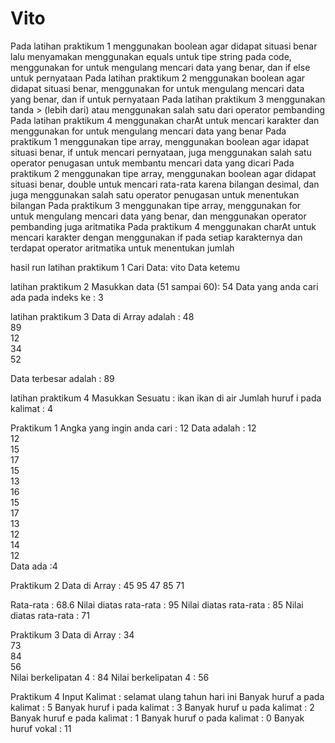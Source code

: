 # Vito
Pada latihan praktikum 1 menggunakan boolean agar didapat situasi benar lalu menyamakan menggunakan equals untuk tipe string pada code, menggunakan for untuk mengulang mencari data yang benar, dan if else untuk pernyataan
Pada latihan praktikum 2 menggunakan boolean agar didapat situasi benar, menggunakan for untuk mengulang mencari data yang benar, dan if untuk pernyataan
Pada latihan praktikum 3 menggunakan tanda > (lebih dari) atau menggunakan salah satu dari operator pembanding
Pada latihan praktikum 4 menggunakan charAt untuk mencari karakter dan menggunakan for untuk mengulang mencari data yang benar
Pada praktikum 1 menggunakan tipe array, menggunakan boolean agar idapat situasi benar, if untuk mencari pernyataan, juga menggunakan salah satu operator penugasan untuk membantu mencari data yang dicari
Pada praktikum 2 menggunakan tipe array, menggunakan boolean agar didapat situasi benar, double untuk mencari rata-rata karena bilangan desimal, dan juga menggunakan salah satu operator penugasan untuk menentukan bilangan
Pada praktikum 3 menggunakan tipe array, menggunakan for untuk mengulang mencari data yang benar, dan menggunakan operator pembanding juga aritmatika
Pada praktikum 4 menggunakan charAt untuk mencari karakter dengan menggunakan if pada setiap karakternya dan terdapat operator aritmatika untuk menentukan jumlah

hasil run
latihan praktikum 1 
Cari Data:
vito
Data ketemu

latihan praktikum 2
Masukkan data (51 sampai 60):
54
Data yang anda cari ada pada indeks ke : 3

latihan praktikum 3
Data di Array adalah : 
48	
89	
12	
34	
52	

 Data terbesar adalah : 89
 
 latihan praktikum 4
 Masukkan Sesuatu : 
ikan ikan di air
Jumlah huruf i pada kalimat : 4

Praktikum 1
Angka yang ingin anda cari : 12
Data adalah : 
12	
12	
15	
17	
15	
13	
16	
15	
17	
13	
12	
14	
12	
Data ada :4

Praktikum 2
Data di Array :
45	95	47	85	71	

Rata-rata : 68.6
Nilai diatas rata-rata : 95
Nilai diatas rata-rata : 85
Nilai diatas rata-rata : 71

Praktikum 3
Data di Array : 
34	
73	
84	
56	
Nilai berkelipatan 4 : 84
Nilai berkelipatan 4 : 56

Praktikum 4
Input Kalimat : 
selamat ulang tahun hari ini
Banyak huruf a pada kalimat : 5
Banyak huruf i pada kalimat : 3
Banyak huruf u pada kalimat : 2
Banyak huruf e pada kalimat : 1
Banyak huruf o pada kalimat : 0
Banyak huruf vokal : 11
